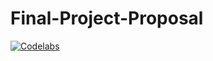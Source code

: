 # Final-Project-Proposal
[![Codelabs](https://codelabs-preview.appspot.com/?file_id=1aVkhjoxBz3ycYLib7cukWMXRr6DHTgfGcEwAeLW2kt4#0)](https://codelabs.developers.google.com/)
